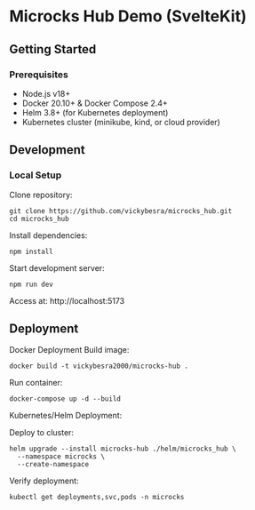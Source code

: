 # Microcks Hub Demo (SvelteKit)


## Getting Started

### Prerequisites

- Node.js v18+
- Docker 20.10+ & Docker Compose 2.4+
- Helm 3.8+ (for Kubernetes deployment)
- Kubernetes cluster (minikube, kind, or cloud provider)

## Development

### Local Setup

Clone repository:
   ```
   git clone https://github.com/vickybesra/microcks_hub.git
   cd microcks_hub
   ```
Install dependencies:
```
npm install
```
Start development server:

```
npm run dev
```

Access at: http://localhost:5173

## Deployment
Docker Deployment
Build image:
```
docker build -t vickybesra2000/microcks-hub .
```
Run container:
```
docker-compose up -d --build
```
Kubernetes/Helm Deployment:

Deploy to cluster:
```
helm upgrade --install microcks-hub ./helm/microcks_hub \
  --namespace microcks \
  --create-namespace
  ```

Verify deployment:
```
kubectl get deployments,svc,pods -n microcks
```
